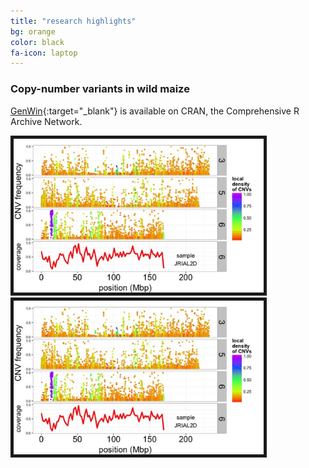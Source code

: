 ```yaml
---
title: "research highlights"
bg: orange
color: black
fa-icon: laptop
---
```


### Copy-number variants in wild maize


[GenWin](http://cran.r-project.org/web/packages/GenWin/index.html){:target="_blank"} is available on CRAN, the Comprehensive R Archive Network.

<div style="float: left; padding-right: 15px">
    <a href="img/fig_2 copy.jpeg"><img src="img/fig_2 copy.jpeg" alt="deletion" title="deltion" width="400" border="5" onClick="_gaq.push(['_trackEvent', 'IMGs', 'Image', 'Ironman']);"></a>
</div>
<div style="float: left; padding-right: 15px">
    <a href="img/fig_6 copy.jpeg"><img src="img/fig_2 copy.jpeg" alt="deletion" title="deltion" width="400" border="5" onClick="_gaq.push(['_trackEvent', 'IMGs', 'Image', 'Ironman']);"></a>
</div>

<script>
  (function(i,s,o,g,r,a,m){i['GoogleAnalyticsObject']=r;i[r]=i[r]||function(){
  (i[r].q=i[r].q||[]).push(arguments)},i[r].l=1*new Date();a=s.createElement(o),
  m=s.getElementsByTagName(o)[0];a.async=1;a.src=g;m.parentNode.insertBefore(a,m)
  })(window,document,'script','//www.google-analytics.com/analytics.js','ga');

  ga('create', 'UA-64425631-1', 'auto');
  ga('send', 'pageview');

</script>

